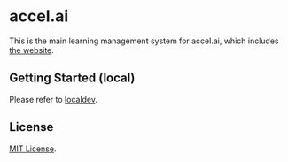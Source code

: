 # accel.ai
This is the main learning management system for accel.ai, which includes [the website](https://accelai.github.io/).

## Getting Started (local)

Please refer to [localdev](app/dev/localdev.md).

## License

[MIT License](LICENSE).

